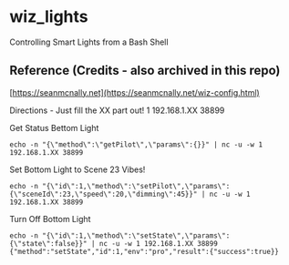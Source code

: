 # wiz_lights
Controlling Smart Lights from a Bash Shell

## Reference (Credits - also archived in this repo)
[https://seanmcnally.net](https://seanmcnally.net/wiz-config.html)

Directions - Just fill the XX part out! 1 192.168.1.XX 38899


Get Status Bettom Light
```
echo -n "{\"method\":\"getPilot\",\"params\":{}}" | nc -u -w 1 192.168.1.XX 38899
```

Set Bottom Light to Scene 23 Vibes!

```
echo -n "{\"id\":1,\"method\":\"setPilot\",\"params\":{\"sceneId\":23,\"speed\":20,\"dimming\":45}}" | nc -u -w 1 192.168.1.XX 38899
```

Turn Off Bottom Light

```
echo -n "{\"id\":1,\"method\":\"setState\",\"params\":{\"state\":false}}" | nc -u -w 1 192.168.1.XX 38899  
{"method":"setState","id":1,"env":"pro","result":{"success":true}}
```
